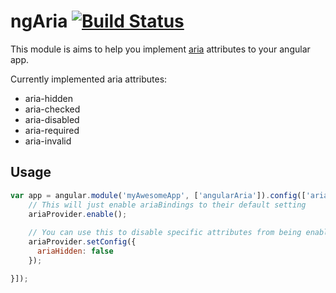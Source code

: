 ngAria [![Build Status](https://travis-ci.org/arbus/ng-aria.png?branch=master)](https://travis-ci.org/arbus/ng-aria)
======

This module is aims to help you implement [aria](http://www.w3.org/WAI/PF/aria/states_and_properties) attributes to your angular app.

Currently implemented aria attributes:
+ aria-hidden
+ aria-checked
+ aria-disabled
+ aria-required
+ aria-invalid

## Usage

```js
var app = angular.module('myAwesomeApp', ['angularAria']).config(['ariaProvider', function(ariaProvider){
    // This will just enable ariaBindings to their default setting
    ariaProvider.enable();
  
    // You can use this to disable specific attributes from being enabled.
    ariaProvider.setConfig({
      ariaHidden: false
    });

}]);
```
